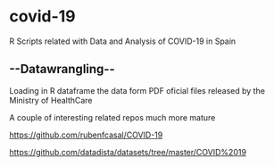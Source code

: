 # covid-19
R Scripts related with Data and Analysis of COVID-19 in Spain

--Datawrangling--
-----------------
Loading in R dataframe the data form PDF oficial files released by the Ministry of HealthCare

A couple of interesting related repos much more mature

https://github.com/rubenfcasal/COVID-19

https://github.com/datadista/datasets/tree/master/COVID%2019

